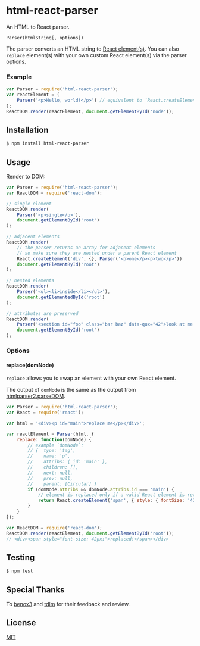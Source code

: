 # html-react-parser

An HTML to React parser.

```
Parser(htmlString[, options])
```

The parser converts an HTML string to [React element(s)](https://facebook.github.io/react/docs/glossary.html#react-elements). You can also `replace` element(s) with your own custom React element(s) via the parser options.

### Example

```js
var Parser = require('html-react-parser');
var reactElement = (
    Parser('<p>Hello, world!</p>') // equivalent to `React.createElement('p', {}, 'Hello, world!')`
);
ReactDOM.render(reactElement, document.getElementById('node'));
```

## Installation

```sh
$ npm install html-react-parser
```

## Usage

Render to DOM:

```js
var Parser = require('html-react-parser');
var ReactDOM = require('react-dom');

// single element
ReactDOM.render(
    Parser('<p>single</p>'),
    document.getElementById('root')
);

// adjacent elements
ReactDOM.render(
    // the parser returns an array for adjacent elements
    // so make sure they are nested under a parent React element
    React.createElement('div', {}, Parser('<p>one</p><p>two</p>'))
    document.getElementById('root')
);

// nested elements
ReactDOM.render(
    Parser('<ul><li>inside</li></ul>'),
    document.getElementedById('root')
);

// attributes are preserved
ReactDOM.render(
    Parser('<section id="foo" class="bar baz" data-qux="42">look at me now</section>'),
    document.getElementById('root')
);
```

### Options

#### replace(domNode)

`replace` allows you to swap an element with your own React element.

The output of `domNode` is the same as the output from [htmlparser2.parseDOM](https://github.com/fb55/domhandler#example).

```js
var Parser = require('html-react-parser');
var React = require('react');

var html = '<div><p id="main">replace me</p></div>';

var reactElement = Parser(html, {
    replace: function(domNode) {
        // example `domNode`:
        // {  type: 'tag',
        //    name: 'p',
        //    attribs: { id: 'main' },
        //    children: [],
        //    next: null,
        //    prev: null,
        //    parent: [Circular] }
        if (domNode.attribs && domNode.attribs.id === 'main') {
            // element is replaced only if a valid React element is returned
            return React.createElement('span', { style: { fontSize: '42px' } }, 'replaced!');
        }
    }
});

var ReactDOM = require('react-dom');
ReactDOM.render(reactElement, document.getElementById('root'));
// <div><span style="font-size: 42px;">replaced!</span></div>
```

## Testing

```sh
$ npm test
```

## Special Thanks

To [benox3](https://github.com/benox3) and [tdlm](https://github.com/tdlm) for their feedback and review.

## License

[MIT](https://github.com/remarkablemark/html-react-parser/blob/master/LICENSE)

